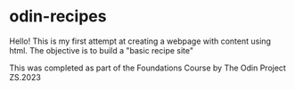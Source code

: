 # odin-recipes
Hello! 
This is my first attempt at creating a webpage with content using html.
The objective is to build a "basic recipe site"

This was completed as part of the Foundations Course by The Odin Project
ZS.2023